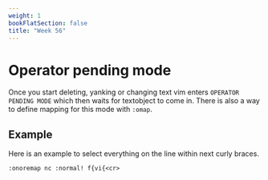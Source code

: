 ```yaml
---
weight: 1
bookFlatSection: false
title: "Week 56"
---
```


# Operator pending mode
Once you start deleting, yanking or changing text vim enters `OPERATOR PENDING MODE` which then waits for textobject to come in.
There is also a way to define mapping for this mode with `:omap`.

## Example
Here is an example to select everything on the line within next curly braces.
```vim
:onoremap nc :normal! f{vi{<cr>
```
